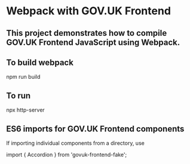# Webpack with GOV.UK Frontend

## This project demonstrates how to compile GOV.UK Frontend JavaScript using Webpack.

## To build webpack

npm run build

## To run

npx http-server

## ES6 imports for GOV.UK Frontend components

If importing individual components from a directory, use

import { Accordion } from 'govuk-frontend-fake';
